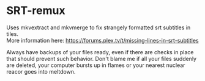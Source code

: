 # SRT-remux
Uses mkvextract and mkvmerge to fix strangely formatted srt subtitles in tiles.  
More information here: https://forums.plex.tv/t/missing-lines-in-srt-subtitles

Always have backups of your files ready, even if there are checks in place that should prevent such behavior. 
Don't blame me if all your files suddenly are deleted, your computer bursts up in flames or your nearest nuclear reacor goes into meltdown.
